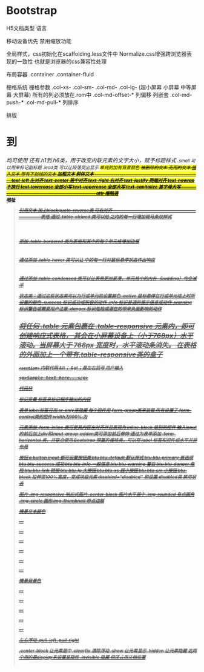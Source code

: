 # Bootstrap

<!DOCTYPE html>   H5文档类型

<html lang="zh-CN">     语言

移动设备优先
<meta name="viewport" content="width=device-width, initial-scale=1">
<meta name="viewport" content="width=device-width, initial-scale=1, maximum-scale=1, user-scalable=no">  禁用缩放功能

全局样式，css初始化在scaffolding.less文件中
Normalize.css增强跨浏览器表现的一致性    也就是浏览器的css兼容性处理

布局容器
.container  .container-fluid

栅格系统
栅格参数 .col-xs-  .col-sm-  .col-md-  .col-lg-   (超小屏幕 小屏幕 中等屏幕 大屏幕)
所有的列必须放在.rom中
.col-md-offset-*  列偏移
列嵌套
.col-md-push-*   .col-md-pull-*   列排序

排版
<h1>到<h6>均可使用    
还有.h1到.h6类，用于改变内联元素的文字大小，赋予标题样式
<small>  .small  可以用来标记副标题
.lead类  可以让段落突出显示
<mark>  单纯的加有背景颜色
<del>被删除的文本
<s>无用的文本
<ins>插入文本
<u>带有下划线的文本
<strong>加粗文本
<em>斜体文本
---------------------------------------------------
text-left 左对齐
text-center 居中对齐
text-right 右对齐
text-justify 两端对齐
text-nowrap 不换行
text-lowercase 全部小写
text-uppercase 全部大写
text-capitalize 首字母大写
--------------------------------------------------
<abbr title="attribute">attr</abbr> 缩略语
<address>  地址
<blockquote>  引用文本 加上blockquote-reverse类  可右对齐
--------------------------------------------------
表格
<table class="table">  
通过 .table-striped 类可以给 <tbody> 之内的每一行增加斑马条纹样式  <table class="table table-striped">
<table class="table table-bordered">  添加 .table-bordered 类为表格和其中的每个单元格增加边框
<table class="table table-hover">  通过添加 .table-hover 类可以让 <tbody> 中的每一行对鼠标悬停状态作出响应
<table class="table table-condensed"> 通过添加 .table-condensed 类可以让表格更加紧凑，单元格中的内补（padding）均会减半

状态类：通过这些状态类可以为行或单元格设置颜色
.active         鼠标悬停在行或单元格上时所设置的颜色
.success 标识成功或积极的动作
.info         标识普通的提示信息或动作
.warning 标识警告或需要用户注意
.danger         标识危险或潜在的带来负面影响的动作

将任何 .table 元素包裹在 .table-responsive 元素内，即可创建响应式表格，
其会在小屏幕设备上（小于768px）水平滚动。当屏幕大于 768px 宽度时，水平滚动条消失。
在表格的外面加上一个带有.table-responsive类的盒子
--------------------------------------------------
<code>&lt;section&gt;</code>  内联代码  &lt； &gt；是左右括号
<kbd>  用户输入
<pre>&lt;p&gt;Sample text here...&lt;/p&gt;</pre> 代码块
<var> 标记变量
<samp> 标签来标记程序输出的内容

表单
label标签可用.sr-only来隐藏
每个控件用.form-group类来装载
所有设置了.form-control类的控件 width为100%
为 <form> 元素添加 .form-inline 类可使其内容左对齐并且表现为 inline-block 级别的控件
输入input的前后加上div和input-group-addon类可添加前后修饰
通过为表单添加 .form-horizontal 类，并联合使用 Bootstrap 预置的栅格类，可以将 label 标签和控件组水平并排布局

按钮
a button input 都可设置按钮类
btu btu-default  默认样式
btu btu-primary  首选项
btu btu-success  成功
btu btu-info     一般信息
btu btu-warning  警告
btu btu-danger   危险
btu btu-link     链接
btu btu-lg       大按钮
btu btu-xs       超小按钮
btu btu-sm       小按钮
btu-block        拉伸至100%宽度，变成块级元素
disabled=“disabled”  和设置.disabled类      禁用状态

图片
.img-responsive 响应式图片
.center-block   图片水平居中
.img-rounded    有点圆角
.img-circle     圆形
img-thumbnail   带点边框

情景文本颜色
<p class="text-muted">...</p>
<p class="text-primary">...</p>
<p class="text-success">...</p>
<p class="text-info">...</p>
<p class="text-warning">...</p>
<p class="text-danger">...</p>
情景背景色
<p class="bg-primary">...</p>
<p class="bg-success">...</p>
<p class="bg-info">...</p>
<p class="bg-warning">...</p>
<p class="bg-danger">...</p>

左右浮动
.pull-left
.pull-right

.center-block  让元素居中
.clearfix      清除浮动
.show          让元素显示
.hidden        让元素隐藏  这两个用的是display来设置显隐性
.invisible     隐藏 但还占用文档位置